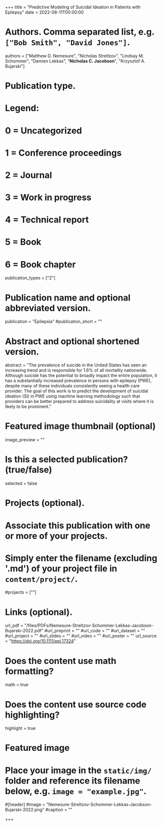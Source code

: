 +++
title = "Predictive Modeling of Suicidal Ideation in Patients with Epilepsy"
date = 2022-06-11T00:00:00

# Authors. Comma separated list, e.g. `["Bob Smith", "David Jones"]`.
authors = ["Matthew D. Nemesure", "Nicholas Streltzov", "Lindsay M. Schommer", "Damien Lekkas", "**Nicholas C. Jacobson**", "Krzysztof A. Bujarski"]

# Publication type.
# Legend:
# 0 = Uncategorized
# 1 = Conference proceedings
# 2 = Journal
# 3 = Work in progress
# 4 = Technical report
# 5 = Book
# 6 = Book chapter
publication_types = ["2"]

# Publication name and optional abbreviated version.
publication = "Epilepsia"
#publication_short = ""

# Abstract and optional shortened version.
abstract = "The prevalence of suicide in the United States has seen an increasing trend and is responsible for 1.6% of all mortality nationwide. Although suicide has the potential to broadly impact the entire population, it has a substantially increased prevalence in persons with epilepsy (PWE), despite many of these individuals consistently seeing a health care provider. The goal of this work is to predict the development of suicidal ideation (SI) in PWE using machine learning methodology such that providers can be better prepared to address suicidality at visits where it is likely to be prominent."

# Featured image thumbnail (optional)
image_preview = ""

# Is this a selected publication? (true/false)
selected = false

# Projects (optional).
#   Associate this publication with one or more of your projects.
#   Simply enter the filename (excluding '.md') of your project file in `content/project/`.
#projects = [""]

# Links (optional).
url_pdf = "/files/PDFs/Nemesure-Streltzov-Schommer-Lekkas-Jacobson-Bujarski-2022.pdf"
#url_preprint = ""
#url_code = ""
#url_dataset = ""
#url_project = ""
#url_slides = ""
#url_video = ""
#url_poster = ""
url_source = "https://doi.org/10.1111/epi.17324"

# Does the content use math formatting?
math = true

# Does the content use source code highlighting?
highlight = true

# Featured image
# Place your image in the `static/img/` folder and reference its filename below, e.g. `image = "example.jpg"`.
#[header]
#image = "Nemesure-Streltzov-Schommer-Lekkas-Jacobson-Bujarski-2022.png"
#caption = ""

+++
